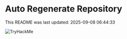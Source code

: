 # Auto Regenerate Repository

This README was last updated: 2025-09-08 06:44:33

 ![TryHackMe](https://tryhackme.com/badge/533634)